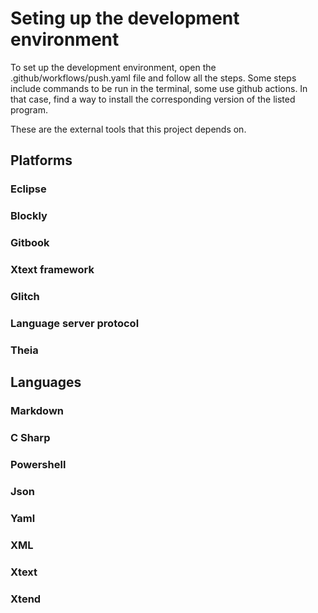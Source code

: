 # Seting up the development environment

To set up the development environment, open the .github/workflows/push.yaml
file and follow all the steps.
Some steps include commands to be run in the terminal, some use github
actions. In that case, find a way to install the corresponding version of
the listed program.

These are the external tools that this project depends on.

## Platforms

### Eclipse

### Blockly

### Gitbook

### Xtext framework

### Glitch

### Language server protocol

### Theia

## Languages

### Markdown

### C Sharp

### Powershell

### Json

### Yaml

### XML

### Xtext

### Xtend
